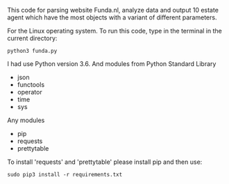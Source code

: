 ﻿This code for parsing website Funda.nl, analyze data and output 10 estate agent which have the most objects with a variant of different parameters.

For the Linux operating system. 
To run this code, type in the terminal in the current directory:
```
python3 funda.py
```
I had use Python version 3.6.
And modules from Python Standard Library
- json
- functools
- operator
- time
- sys

Any modules
- pip
- requests
- prettytable

To install 'requests' and 'prettytable' please install pip and then use:
 ```
sudo pip3 install -r requirements.txt
```

